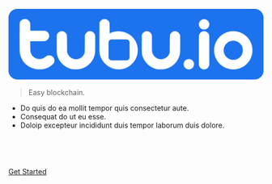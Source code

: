 <!-- _coverpage.md -->

![logo](_media/tubuio.svg)


> Easy blockchain.
- Do quis do ea mollit tempor quis consectetur aute.
- Consequat do ut eu esse.
- Doloip excepteur incididunt duis tempor laborum duis dolore.

<p style="margin-bottom: 75px"></p>


<!-- [GitHub](https://github.com/docsifyjs/docsify/) -->
[Get Started](#tubu)
